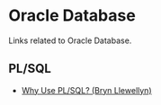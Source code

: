 # Oracle Database
Links related to Oracle Database.

## PL/SQL
- [Why Use PL/SQL? (Bryn Llewellyn)](https://cdn.app.compendium.com/uploads/user/e7c690e8-6ff9-102a-ac6d-e4aebca50425/f4a5b21d-66fa-4885-92bf-c4e81c06d916/File/6900012af83fa0f8eb8224513713fb55/why_use_plsql_whitepaper_10.pdf)
